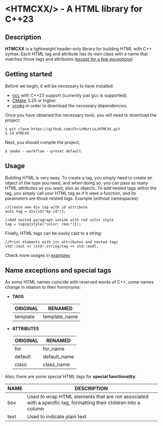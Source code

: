 # \<HTMCXX\/> - A HTML library for C++23

## Description

**HTMCXX** is a lightweight header-only library for building HTML with C++ syntax. Each HTML tag and attribute has its own class with a name that matches those tags and attributes ([except for a few exceptions](#name-exceptions-and-special-tags)).

## Getting started
Before we begin, it will be necessary to have installed:
- [gcc](https://gcc.gnu.org/releases.html) with C++23 support (currently just gcc is supported).
- [CMake](https://cmake.org/download/) 3.25 or higher.
- [vcpkg](https://github.com/microsoft/vcpkg?tab=readme-ov-file) in order to download the necessary dependencies.

Once you have obtained the necessary tools, you will need to download the project:
```
$ git clone https://github.com/ChrisMarLie/HTMCXX.git
$ cd HTMCXX
```
Next, you should compile the project;
```
$ cmake --workflow --preset default
```

## Usage

Building HTML is very easy. To create a tag, you simply need to create an object of the type you need, and when doing so, you can pass as many HTML attributes as you want, also as objects. To add nested tags within the tag, you simply call your HTML tag as if it were a function, and its parameters are those nested tags. Example (without namespaces):
```
//Create new div tag with id attribute
auto tag = div{id("my-id")};

//Add nested paragraph inside with red color style
tag = tag(p{style("color: red;")});
```
Finally, HTML tags can be easily cast to a string:
```
//Print elements with its attributes and nested tags
std::cout << (std::string)tag << std::endl;
```

Check more usages in [examples](/examples)

## Name exceptions and special tags

As some HTML names coincide with reserved words of C++, some names change in relation to their homonyms:

 - **TAGS**

    | ORIGINAL      | RENAMED              |
    |---------------|----------------------|
    | template      | template_name        |

 - **ATTRIBUTES**

    | ORIGINAL      | RENAMED              |
    |---------------|----------------------|
    | for           | for_name             |
    | default       | default_name         |
    | class         | class_name           |
    
Also, there are some special HTML tags for **special functionality**:

| NAME          | DESCRIPTION          |
|---------------|----------------------|
| box           | Used to wrap HTML elements that are not associated with a specific tag, formatting their children into a column             |
| text       | Used to indicate plain text         |


